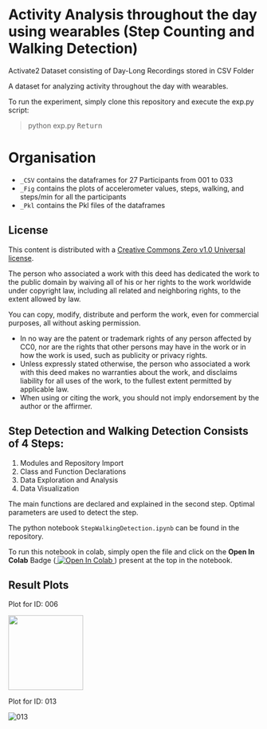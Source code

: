 # Activity Analysis throughout the day using wearables (Step Counting and Walking Detection)

Activate2 Dataset consisting of Day-Long Recordings stored in CSV Folder 

A dataset for analyzing activity throughout the day with wearables.

To run the experiment, simply clone this repository and execute the exp.py script:

> python exp.py <kbd>Return</kbd>

# Organisation

* `_CSV` contains the dataframes for 27 Participants from 001 to 033
* `_Fig` contains the plots of accelerometer values, steps, walking, and steps/min for all the participants
* `_Pkl` contains the Pkl files of the dataframes
 


## License

This content is distributed with a [Creative Commons Zero v1.0 Universal license](https://creativecommons.org/publicdomain/zero/1.0/).

The person who associated a work with this deed has dedicated the work to the public domain by waiving all of his or her rights to the work worldwide under copyright law, including all related and neighboring rights, to the extent allowed by law.

You can copy, modify, distribute and perform the work, even for commercial purposes, all without asking permission.

- In no way are the patent or trademark rights of any person affected by CC0, nor are the rights that other persons may have in the work or in how the work is used, such as publicity or privacy rights.
- Unless expressly stated otherwise, the person who associated a work with this deed makes no warranties about the work, and disclaims liability for all uses of the work, to the fullest extent permitted by applicable law.
 - When using or citing the work, you should not imply endorsement by the author or the affirmer.


## Step Detection and Walking Detection Consists of 4 Steps:

1. Modules and Repository Import
2. Class and Function Declarations
3. Data Exploration and Analysis
4. Data Visualization

The main functions are declared and explained in the second step. Optimal parameters are used to detect the step.

The python notebook `StepWalkingDetection.ipynb` can be found in the repository.

To run this notebook in colab, simply open the file and click on the **Open In Colab** Badge (<a href="">
  <img src="https://colab.research.google.com/assets/colab-badge.svg" alt="Open In Colab"/>
</a> ) present at the top in the notebook.

 ## Result Plots

Plot for ID: 006

<!-- ![006](https://user-images.githubusercontent.com/85766211/157211750-0ad83f9f-f198-4f35-8004-16652c31b7bb.png), width = "48" -->

<img src="https://user-images.githubusercontent.com/85766211/157211750-0ad83f9f-f198-4f35-8004-16652c31b7bb.png" width="150" style="max-width: 100%;">


Plot for ID: 013

![013](https://user-images.githubusercontent.com/85766211/157211777-68bca3ea-1f28-4438-a387-ea09044937b9.png)

